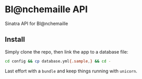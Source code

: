 # Bl@nchemaille API

Sinatra API for Bl@nchemaille

## Install

Simply clone the repo, then link the app to a database file:

```sh
cd config && cp database.yml{.sample,} && cd -
```

Last effort with a `bundle` and keep things running with `unicorn`.

